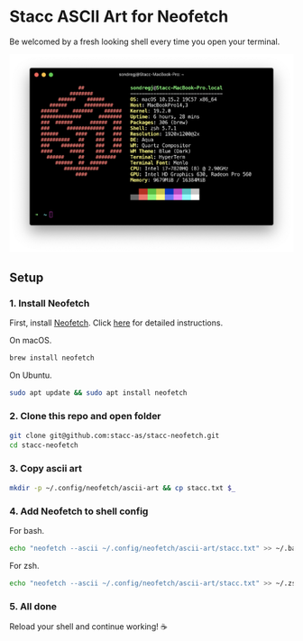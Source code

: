 # Stacc ASCII Art for Neofetch

Be welcomed by a fresh looking shell every time you open your terminal.

![Preview](/preview.png)

## Setup

### 1. Install Neofetch

First, install [Neofetch](https://github.com/dylanaraps/neofetch). Click [here](https://github.com/dylanaraps/neofetch/wiki/Installation) for detailed instructions.

On macOS.

```bash
brew install neofetch
```

On Ubuntu.

```bash
sudo apt update && sudo apt install neofetch
```

### 2. Clone this repo and open folder

```bash
git clone git@github.com:stacc-as/stacc-neofetch.git
cd stacc-neofetch
```

### 3. Copy ascii art

```bash
mkdir -p ~/.config/neofetch/ascii-art && cp stacc.txt $_
```

### 4. Add Neofetch to shell config

For bash.

```bash
echo "neofetch --ascii ~/.config/neofetch/ascii-art/stacc.txt" >> ~/.bashrc
```

For zsh.

```zsh
echo "neofetch --ascii ~/.config/neofetch/ascii-art/stacc.txt" >> ~/.zshrc
```

### 5. All done

Reload your shell and continue working! ☕️
